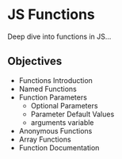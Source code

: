 # JS Functions

Deep dive into functions in JS...

## Objectives
- Functions Introduction
- Named Functions
- Function Parameters
  - Optional Parameters
  - Parameter Default Values
  - arguments variable
- Anonymous Functions
- Array Functions
- Function Documentation